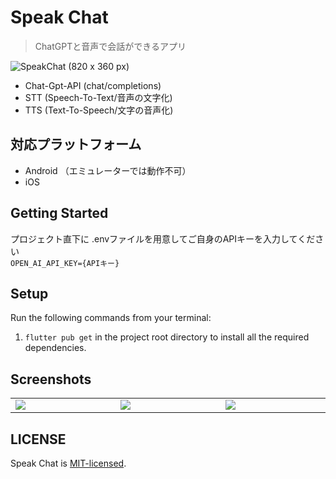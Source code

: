 # Speak Chat

> ChatGPTと音声で会話ができるアプリ<br />

![SpeakChat (820 x 360 px)](https://user-images.githubusercontent.com/89951949/228485481-8751541c-6a8a-47f3-997a-075d0f012188.PNG)


- Chat-Gpt-API (chat/completions)
- STT (Speech-To-Text/音声の文字化)
- TTS (Text-To-Speech/文字の音声化)

## 対応プラットフォーム
- Android （エミュレーターでは動作不可）
- iOS

## Getting Started

プロジェクト直下に .envファイルを用意してご自身のAPIキーを入力してください<br />
`OPEN_AI_API_KEY={APIキー}`

## Setup

Run the following commands from your terminal:

1) `flutter pub get` in the project root directory to install all the required dependencies.


## Screenshots

<table width="100%">
  <tbody>
    <tr>
        <td width="1%"><img src="https://user-images.githubusercontent.com/89951949/228479921-49b2da3c-92de-45f5-8c0d-abfec65de352.PNG"/></td>
        <td width="1%"><img src="https://user-images.githubusercontent.com/89951949/228479553-a5680a48-077b-4be2-96e2-e7b589ddbab7.PNG"/></td>
        <td width="1%"><img src="https://user-images.githubusercontent.com/89951949/228480004-eb2df0c1-927d-4173-ab98-244110080b5b.PNG"/></td>
    </tr>
  </tbody>
</table>


## LICENSE
Speak Chat is [MIT-licensed](https://github.com/belcrod5/Speak-Chat/blob/main/LICENSE).
